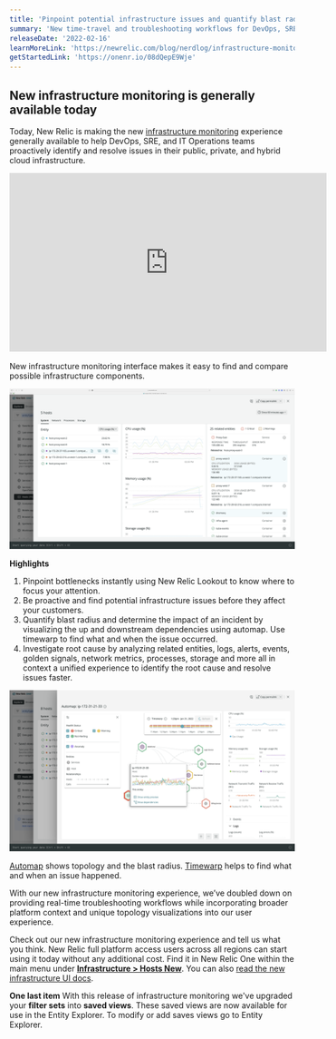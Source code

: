 ```yaml
---
title: 'Pinpoint potential infrastructure issues and quantify blast radius with a new infrastructure monitoring experience'
summary: 'New time-travel and troubleshooting workflows for DevOps, SRE, and IT Ops teams make it possible to quickly pinpoint, isolate, and compare offending on-premises, cloud, or hybrid infrastructure components, determine incident blast radius, and identify root cause.'
releaseDate: '2022-02-16'
learnMoreLink: 'https://newrelic.com/blog/nerdlog/infrastructure-monitoring-in-preview'
getStartedLink: 'https://onenr.io/08dQepE9Wje'
---
```


## New infrastructure monitoring is generally available today
Today, New Relic is making the new [infrastructure monitoring](https://newrelic.com/products/infrastructure) experience generally available to help DevOps, SRE, and IT Operations teams proactively identify and resolve issues in their public, private, and hybrid cloud infrastructure.

<iframe width="560" height="315" src="https://youtu.be/Ro0DCRHxyU8" frameborder="0" allow="accelerometer; autoplay; clipboard-write; encrypted-media; gyroscope; picture-in-picture" allowfullscreen></iframe>

New infrastructure monitoring interface makes it easy to find and compare possible infrastructure components.

![New infrastructure monitoring user interface](./images/RelatedEntitiesGA.png  "New infrastructure monitoring user interface")

**Highlights**
1. Pinpoint bottlenecks instantly using New Relic Lookout to know where to focus your attention.
2. Be proactive and find potential infrastructure issues before they affect your customers.
3. Quantify blast radius and determine the impact of an incident by visualizing the up and downstream dependencies using automap. Use timewarp to find what and when the issue occurred.
4. Investigate root cause by analyzing related entities, logs, alerts, events, golden signals, network metrics, processes, storage and more all in context a unified experience to identify the root cause and resolve issues faster.

![Automap with timewarp](./images/RootCauseGA.png "Automap with timewarp")

[Automap](https://docs.newrelic.com/docs/new-relic-one/use-new-relic-one/ui-data/automaps/) shows topology and the blast radius. [Timewarp](https://docs.newrelic.com/docs/new-relic-one/use-new-relic-one/ui-data/automaps/#timewarp-cursor) helps to find what and when an issue happened.

With our new infrastructure monitoring experience, we’ve doubled down on providing real-time troubleshooting workflows while incorporating broader platform context and unique topology visualizations into our user experience.

Check out our new infrastructure monitoring experience and tell us what you think. New Relic full platform access users across all regions can start using it today without any additional cost. Find it in New Relic One within the main menu under **[Infrastructure > Hosts New](https://onenr.io/08dQepE9Wje)**. You can also [read the new infrastructure UI docs](https://docs.newrelic.com/docs/infrastructure/infrastructure-ui-pages/infrastructure-ui-entities/).

**One last item**
With this release of infrastructure monitoring we've upgraded your **filter sets** into **saved views**. These saved views are now available for use in the Entity Explorer. To modify or add saves views go to Entity Explorer.

